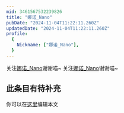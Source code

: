 ```yaml
---
mid: 3461567532239826
title: "娜诺_Nano"
pubDate: "2024-11-04T11:22:11.260Z"
updatedDate: "2024-11-04T11:22:11.260Z"
profile:
  {
    Nickname: ["娜诺_Nano"],
  }
---
```


关注[娜诺_Nano](https://space.bilibili.com/3461567532239826)谢谢喵~ 关注[娜诺_Nano](https://space.bilibili.com/3461567532239826)谢谢喵~

## 此条目有待补充
你可以在[这里](https://github.com/Yuhanawa/VTuber.ICU-Content/edit/master/v/娜诺_Nano/index.md)编辑本文
